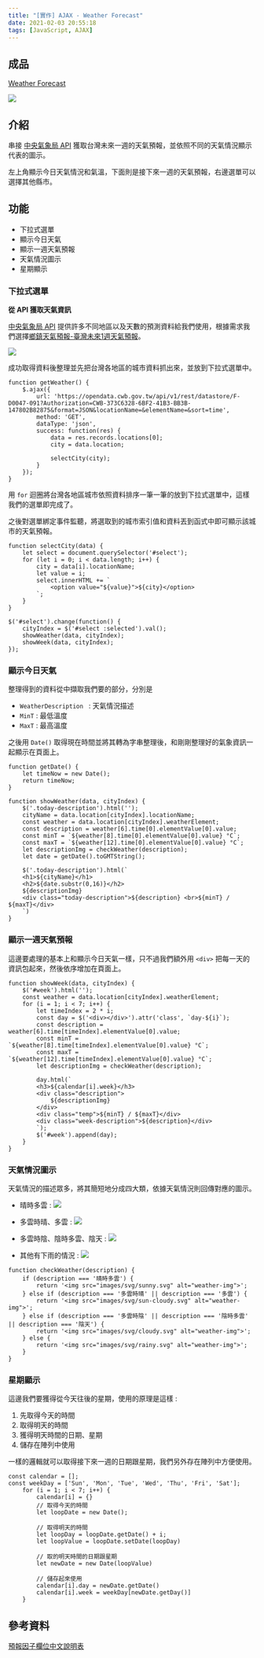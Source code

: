 ```yaml
---
title: "[實作] AJAX - Weather Forecast"
date: 2021-02-03 20:55:18
tags: [JavaScript, AJAX]
---
```

## 成品

[Weather Forecast](https://mjeddie.github.io/JavaScript-Projects/Weather_Forecast/index.html)

![](https://i.imgur.com/bsGyPBD.jpg)

## 介紹

串接 [中央氣象局 API](https://opendata.cwb.gov.tw/dist/opendata-swagger.html#/%E9%A0%90%E5%A0%B1) 獲取台灣未來一週的天氣預報，並依照不同的天氣情況顯示代表的圖示。
<!-- more -->
左上角顯示今日天氣情況和氣溫，下面則是接下來一週的天氣預報，右邊選單可以選擇其他縣市。

## 功能

* 下拉式選單
* 顯示今日天氣
* 顯示一週天氣預報
* 天氣情況圖示
* 星期顯示

### 下拉式選單

**從 API 獲取天氣資訊**

[中央氣象局 API](https://opendata.cwb.gov.tw/dist/opendata-swagger.html#/%E9%A0%90%E5%A0%B1) 提供許多不同地區以及天數的預測資料給我們使用，根據需求我們選擇[鄉鎮天氣預報-臺灣未來1週天氣預報](https://opendata.cwb.gov.tw/dist/opendata-swagger.html#/%E9%A0%90%E5%A0%B1/get_v1_rest_datastore_F_D0047_091)。

![](https://i.imgur.com/49Mw8mu.png)


成功取得資料後整理並先把台灣各地區的城市資料抓出來，並放到下拉式選單中。

```javascript=
function getWeather() {
    $.ajax({
        url: 'https://opendata.cwb.gov.tw/api/v1/rest/datastore/F-D0047-091?Authorization=CWB-373C6328-6BF2-41B3-BB3B-147802B82875&format=JSON&locationName=&elementName=&sort=time',
        method: 'GET',
        dataType: 'json',
        success: function(res) {
            data = res.records.locations[0];
            city = data.location;

            selectCity(city);
        }
    });
}
```

用 `for` 迴圈將台灣各地區城市依照資料排序一筆一筆的放到下拉式選單中，這樣我們的選單即完成了。

之後對選單綁定事件監聽，將選取到的城市索引值和資料丟到函式中即可顯示該城市的天氣預報。

```javascript=
function selectCity(data) {
    let select = document.querySelector('#select');
    for (let i = 0; i < data.length; i++) {
        city = data[i].locationName;
        let value = i;
        select.innerHTML += `
            <option value="${value}">${city}</option>
        `;
    }
}

$('#select').change(function() {
    cityIndex = $('#select :selected').val();
    showWeather(data, cityIndex);
    showWeek(data, cityIndex);
});
```

### 顯示今日天氣

整理得到的資料從中擷取我們要的部分，分別是
* `WeatherDescription ` : 天氣情況描述
* `MinT` : 最低溫度
* `MaxT` : 最高溫度

之後用 `Date()` 取得現在時間並將其轉為字串整理後，和剛剛整理好的氣象資訊一起顯示在頁面上。


```javascript=
function getDate() {
    let timeNow = new Date();
    return timeNow;
}

function showWeather(data, cityIndex) {
    $('.today-description').html('');
    cityName = data.location[cityIndex].locationName;
    const weather = data.location[cityIndex].weatherElement;
    const description = weather[6].time[0].elementValue[0].value;
    const minT = `${weather[8].time[0].elementValue[0].value} °C`;
    const maxT = `${weather[12].time[0].elementValue[0].value} °C`;
    let descriptionImg = checkWeather(description);
    let date = getDate().toGMTString();

    $('.today-description').html(`
    <h1>${cityName}</h1>
    <h2>${date.substr(0,16)}</h2>
    ${descriptionImg}
    <div class="today-description">${description} <br>${minT} / ${maxT}</div>
    `)
}
```

### 顯示一週天氣預報

這邊要處理的基本上和顯示今日天氣一樣，只不過我們額外用 `<div>` 把每一天的資訊包起來，然後依序增加在頁面上。

```javascript=
function showWeek(data, cityIndex) {
    $('#week').html('');
    const weather = data.location[cityIndex].weatherElement;
    for (i = 1; i < 7; i++) {
        let timeIndex = 2 * i;
        const day = $('<div></div>').attr('class', `day-${i}`);
        const description = weather[6].time[timeIndex].elementValue[0].value;
        const minT = `${weather[8].time[timeIndex].elementValue[0].value} °C`;
        const maxT = `${weather[12].time[timeIndex].elementValue[0].value} °C`;
        let descriptionImg = checkWeather(description);
        
        day.html(`
        <h3>${calendar[i].week}</h3>
        <div class="description">
            ${descriptionImg}
        </div>
        <div class="temp">${minT} / ${maxT}</div>
        <div class="week-description">${description}</div>
        `);
        $('#week').append(day);
    }
}
```

### 天氣情況圖示

天氣情況的描述眾多，將其簡短地分成四大類，依據天氣情況則回傳對應的圖示。

* 晴時多雲 : ![](https://i.imgur.com/T3AAv99.png)
* 多雲時晴、多雲 : ![](https://i.imgur.com/aEBN5Cm.png)

* 多雲時陰、陰時多雲、陰天 : ![](https://i.imgur.com/sC57V0c.png)

* 其他有下雨的情況 : ![](https://i.imgur.com/BQJHA3d.png)


```javascript=
function checkWeather(description) {
    if (description === '晴時多雲') {
        return '<img src="images/svg/sunny.svg" alt="weather-img">';
    } else if (description === '多雲時晴' || description === '多雲') {
        return '<img src="images/svg/sun-cloudy.svg" alt="weather-img">';
    } else if (description === '多雲時陰' || description === '陰時多雲' || description === '陰天') {
        return '<img src="images/svg/cloudy.svg" alt="weather-img">';
    } else {
        return '<img src="images/svg/rainy.svg" alt="weather-img">';
    }
}
```

### 星期顯示

這邊我們要獲得從今天往後的星期，使用的原理是這樣 :
1. 先取得今天的時間
2. 取得明天的時間
3. 獲得明天時間的日期、星期
4. 儲存在陣列中使用

一樣的邏輯就可以取得接下來一週的日期跟星期，我們另外存在陣列中方便使用。

```javascript=
const calendar = [];
const weekDay = ['Sun', 'Mon', 'Tue', 'Wed', 'Thu', 'Fri', 'Sat'];
    for (i = 1; i < 7; i++) {
        calendar[i] = {}
        // 取得今天的時間
        let loopDate = new Date();
        
        // 取得明天的時間
        let loopDay = loopDate.getDate() + i;
        let loopValue = loopDate.setDate(loopDay)
        
        // 取的明天時間的日期跟星期
        let newDate = new Date(loopValue)
        
        // 儲存起來使用
        calendar[i].day = newDate.getDate()
        calendar[i].week = weekDay[newDate.getDay()]
    }
```

## 參考資料

[預報因子欄位中文說明表](https://opendata.cwb.gov.tw/opendatadoc/MFC/D0047.pdf)